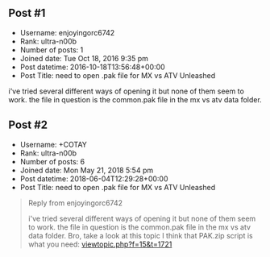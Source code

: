 ## Post #1
- Username: enjoyingorc6742
- Rank: ultra-n00b
- Number of posts: 1
- Joined date: Tue Oct 18, 2016 9:35 pm
- Post datetime: 2016-10-18T13:56:48+00:00
- Post Title: need to open .pak file for MX vs ATV Unleashed

i've tried several different ways of opening it but none of them seem to work. the file in question is the common.pak file in the mx vs atv data folder.
## Post #2
- Username: +COTAY
- Rank: ultra-n00b
- Number of posts: 6
- Joined date: Mon May 21, 2018 5:54 pm
- Post datetime: 2018-06-04T12:29:28+00:00
- Post Title: need to open .pak file for MX vs ATV Unleashed

> Reply from enjoyingorc6742
>
> i've tried several different ways of opening it but none of them seem to work. the file in question is the common.pak file in the mx vs atv data folder.
Bro, take a look at this topic I think that PAK.zip script is what you need: [viewtopic.php?f=15&t=1721](http://forum.xentax.com/viewtopic.php?f=15&t=1721)
